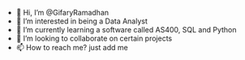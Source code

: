 - 👋 Hi, I’m @GifaryRamadhan
- 👀 I’m interested in being a Data Analyst
- 🌱 I’m currently learning a software called AS400, SQL and Python  
- 💞️ I’m looking to collaborate on certain projects  
- 📫 How to reach me? just add me

<!---
GifaryRamadhan/GifaryRamadhan is a ✨ special ✨ repository because its `README.md` (this file) appears on your GitHub profile.
You can click the Preview link to take a look at your changes.
--->
